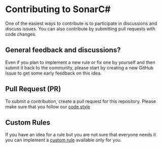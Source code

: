 # Contributing to SonarC#
One of the easiest ways to contribute is to participate in discussions and discuss issues. You can also contribute by submitting pull requests with code changes.

## General feedback and discussions?
Even if you plan to implement a new rule or fix one by yourself and then submit it back to the community, please start by creating a new GitHub Issue to get some early feedback on this idea.

## Pull Request (PR)
To submit a contribution, create a pull request for this repository. Please make sure that you follow our [code style](https://github.com/SonarSource/sonar-developer-toolset#code-style)

## Custom Rules
If you have an idea for a rule but you are not sure that everyone needs it you can implement a [custom rule](https://github.com/SonarSource-VisualStudio/sonarqube-roslyn-sdk) available only for you.
